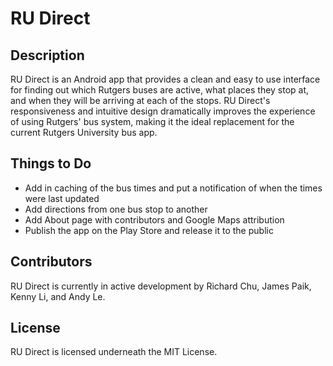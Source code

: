 # RU Direct

## Description
RU Direct is an Android app that provides a clean and easy to use interface for finding out which Rutgers buses are active, what places they stop at, and when they will be arriving at each of the stops. RU Direct's responsiveness and intuitive design dramatically improves the experience of using Rutgers' bus system, making it the ideal replacement for the current Rutgers University bus app.

## Things to Do
- Add in caching of the bus times and put a notification of when the times were last updated
- Add directions from one bus stop to another
- Add About page with contributors and Google Maps attribution
- Publish the app on the Play Store and release it to the public

## Contributors
RU Direct is currently in active development by Richard Chu, James Paik, Kenny Li, and Andy Le.

## License
RU Direct is licensed underneath the MIT License.
